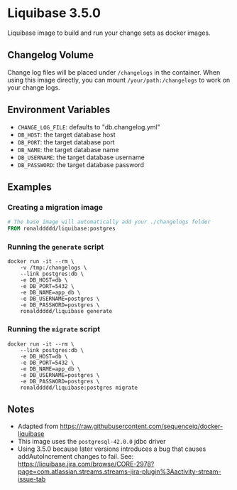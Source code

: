 # Liquibase 3.5.0

Liquibase image to build and run your change sets as docker images.

## Changelog Volume

Change log files will be placed under `/changelogs` in the container.
When using this image directly, you can mount `/your/path:/changelogs` to work on your change logs.

## Environment Variables

- `CHANGE_LOG_FILE`: defaults to "db.changelog.yml"
- `DB_HOST`: the target database host
- `DB_PORT`: the target database port
- `DB_NAME`: the target database name
- `DB_USERNAME`: the target database username
- `DB_PASSWORD`: the target database password

## Examples

### Creating a migration image

```Dockerfile
# The base image will automatically add your ./changelogs folder
FROM ronalddddd/liquibase:postgres
```

### Running the `generate` script

```
docker run -it --rm \
    -v /tmp:/changelogs \
    --link postgres:db \
    -e DB_HOST=db \
    -e DB_PORT=5432 \
    -e DB_NAME=app_db \
    -e DB_USERNAME=postgres \
    -e DB_PASSWORD=postgres \
    ronalddddd/liquibase generate
```

### Running the `migrate` script

```
docker run -it --rm \
    --link postgres:db \
    -e DB_HOST=db \
    -e DB_PORT=5432 \
    -e DB_NAME=app_db \
    -e DB_USERNAME=postgres \
    -e DB_PASSWORD=postgres \
    ronalddddd/liquibase:postgres migrate
```

## Notes

- Adapted from https://raw.githubusercontent.com/sequenceiq/docker-liquibase
- This image uses the `postgresql-42.0.0` jdbc driver
- Using 3.5.0 because later versions introduces a bug that causes addAutoIncrement changes to fail. See: https://liquibase.jira.com/browse/CORE-2978?page=com.atlassian.streams.streams-jira-plugin%3Aactivity-stream-issue-tab
